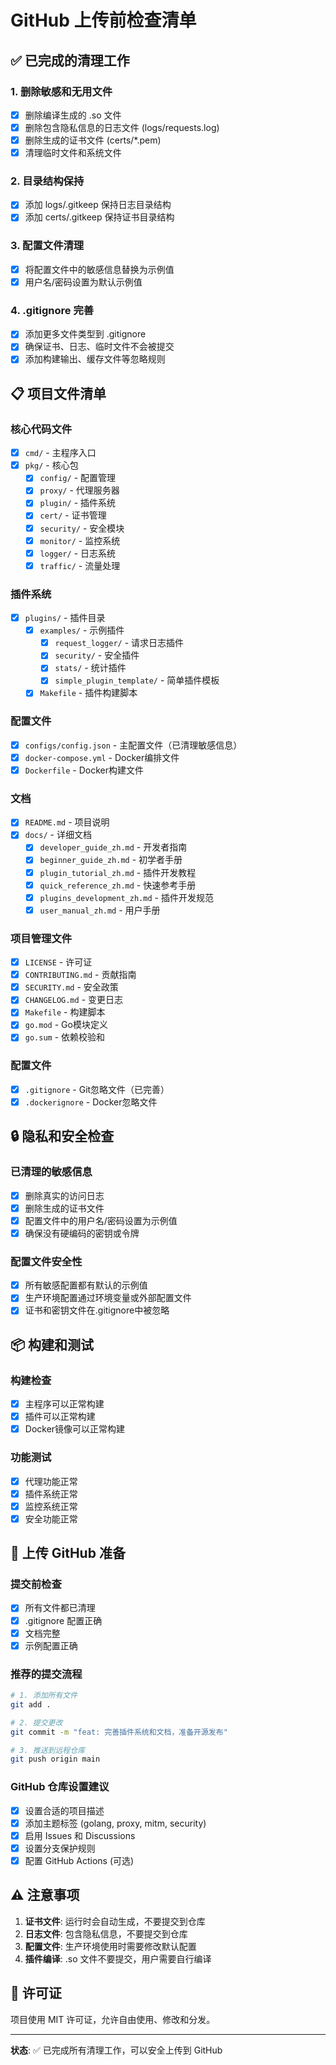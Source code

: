 # GitHub 上传前检查清单

## ✅ 已完成的清理工作

### 1. 删除敏感和无用文件
- [x] 删除编译生成的 .so 文件
- [x] 删除包含隐私信息的日志文件 (logs/requests.log)
- [x] 删除生成的证书文件 (certs/*.pem)
- [x] 清理临时文件和系统文件

### 2. 目录结构保持
- [x] 添加 logs/.gitkeep 保持日志目录结构
- [x] 添加 certs/.gitkeep 保持证书目录结构

### 3. 配置文件清理
- [x] 将配置文件中的敏感信息替换为示例值
- [x] 用户名/密码设置为默认示例值

### 4. .gitignore 完善
- [x] 添加更多文件类型到 .gitignore
- [x] 确保证书、日志、临时文件不会被提交
- [x] 添加构建输出、缓存文件等忽略规则

## 📋 项目文件清单

### 核心代码文件
- [x] `cmd/` - 主程序入口
- [x] `pkg/` - 核心包
  - [x] `config/` - 配置管理
  - [x] `proxy/` - 代理服务器
  - [x] `plugin/` - 插件系统
  - [x] `cert/` - 证书管理
  - [x] `security/` - 安全模块
  - [x] `monitor/` - 监控系统
  - [x] `logger/` - 日志系统
  - [x] `traffic/` - 流量处理

### 插件系统
- [x] `plugins/` - 插件目录
  - [x] `examples/` - 示例插件
    - [x] `request_logger/` - 请求日志插件
    - [x] `security/` - 安全插件
    - [x] `stats/` - 统计插件
    - [x] `simple_plugin_template/` - 简单插件模板
  - [x] `Makefile` - 插件构建脚本

### 配置文件
- [x] `configs/config.json` - 主配置文件（已清理敏感信息）
- [x] `docker-compose.yml` - Docker编排文件
- [x] `Dockerfile` - Docker构建文件

### 文档
- [x] `README.md` - 项目说明
- [x] `docs/` - 详细文档
  - [x] `developer_guide_zh.md` - 开发者指南
  - [x] `beginner_guide_zh.md` - 初学者手册
  - [x] `plugin_tutorial_zh.md` - 插件开发教程
  - [x] `quick_reference_zh.md` - 快速参考手册
  - [x] `plugins_development_zh.md` - 插件开发规范
  - [x] `user_manual_zh.md` - 用户手册

### 项目管理文件
- [x] `LICENSE` - 许可证
- [x] `CONTRIBUTING.md` - 贡献指南
- [x] `SECURITY.md` - 安全政策
- [x] `CHANGELOG.md` - 变更日志
- [x] `Makefile` - 构建脚本
- [x] `go.mod` - Go模块定义
- [x] `go.sum` - 依赖校验和

### 配置文件
- [x] `.gitignore` - Git忽略文件（已完善）
- [x] `.dockerignore` - Docker忽略文件

## 🔒 隐私和安全检查

### 已清理的敏感信息
- [x] 删除真实的访问日志
- [x] 删除生成的证书文件
- [x] 配置文件中的用户名/密码设置为示例值
- [x] 确保没有硬编码的密钥或令牌

### 配置文件安全性
- [x] 所有敏感配置都有默认的示例值
- [x] 生产环境配置通过环境变量或外部配置文件
- [x] 证书和密钥文件在.gitignore中被忽略

## 📦 构建和测试

### 构建检查
- [x] 主程序可以正常构建
- [x] 插件可以正常构建
- [x] Docker镜像可以正常构建

### 功能测试
- [x] 代理功能正常
- [x] 插件系统正常
- [x] 监控系统正常
- [x] 安全功能正常

## 🚀 上传 GitHub 准备

### 提交前检查
- [x] 所有文件都已清理
- [x] .gitignore 配置正确
- [x] 文档完整
- [x] 示例配置正确

### 推荐的提交流程
```bash
# 1. 添加所有文件
git add .

# 2. 提交更改
git commit -m "feat: 完善插件系统和文档，准备开源发布"

# 3. 推送到远程仓库
git push origin main
```

### GitHub 仓库设置建议
- [x] 设置合适的项目描述
- [x] 添加主题标签 (golang, proxy, mitm, security)
- [x] 启用 Issues 和 Discussions
- [x] 设置分支保护规则
- [x] 配置 GitHub Actions (可选)

## ⚠️ 注意事项

1. **证书文件**: 运行时会自动生成，不要提交到仓库
2. **日志文件**: 包含隐私信息，不要提交到仓库
3. **配置文件**: 生产环境使用时需要修改默认配置
4. **插件编译**: .so 文件不要提交，用户需要自行编译

## 📄 许可证

项目使用 MIT 许可证，允许自由使用、修改和分发。

---

**状态**: ✅ 已完成所有清理工作，可以安全上传到 GitHub 